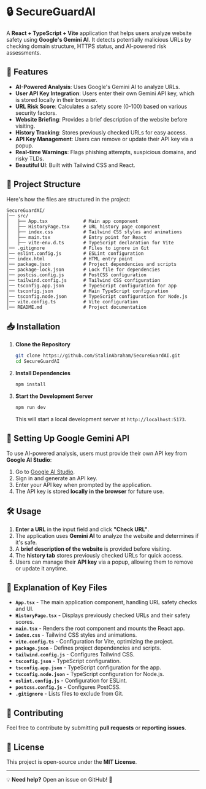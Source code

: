 # 🔒 SecureGuardAI

A **React + TypeScript + Vite** application that helps users analyze website safety using **Google's Gemini AI**. It detects potentially malicious URLs by checking domain structure, HTTPS status, and AI-powered risk assessments.

## 🚀 Features

- **AI-Powered Analysis**: Uses Google's Gemini AI to analyze URLs.
- **User API Key Integration**: Users enter their own Gemini API key, which is stored locally in their browser.
- **URL Risk Score**: Calculates a safety score (0-100) based on various security factors.
- **Website Briefing**: Provides a brief description of the website before visiting.
- **History Tracking**: Stores previously checked URLs for easy access.
- **API Key Management**: Users can remove or update their API key via a popup.
- **Real-time Warnings**: Flags phishing attempts, suspicious domains, and risky TLDs.
- **Beautiful UI**: Built with Tailwind CSS and React.

## 📁 Project Structure

Here's how the files are structured in the project:

```
SecureGuardAI/
│── src/                   
│   ├── App.tsx             # Main app component
│   ├── HistoryPage.tsx     # URL history page component
│   ├── index.css           # Tailwind CSS styles and animations
│   ├── main.tsx            # Entry point for React
│   ├── vite-env.d.ts       # TypeScript declaration for Vite
│── .gitignore              # Files to ignore in Git
│── eslint.config.js        # ESLint configuration
│── index.html              # HTML entry point
│── package.json            # Project dependencies and scripts
│── package-lock.json       # Lock file for dependencies
│── postcss.config.js       # PostCSS configuration
│── tailwind.config.js      # Tailwind CSS configuration
│── tsconfig.app.json       # TypeScript configuration for app
│── tsconfig.json           # Main TypeScript configuration
│── tsconfig.node.json      # TypeScript configuration for Node.js
│── vite.config.ts          # Vite configuration
│── README.md               # Project documentation
```

## 📥 Installation

1. **Clone the Repository**

   ```bash
   git clone https://github.com/StalinAbraham/SecureGuardAI.git
   cd SecureGuardAI
   ```

2. **Install Dependencies**

   ```bash
   npm install
   ```

3. **Start the Development Server**

   ```bash
   npm run dev
   ```

   This will start a local development server at `http://localhost:5173`.

## 🔑 Setting Up Google Gemini API

To use AI-powered analysis, users must provide their own API key from **Google AI Studio**:

1. Go to [Google AI Studio](https://ai.google.dev/).
2. Sign in and generate an API key.
3. Enter your API key when prompted by the application.
4. The API key is stored **locally in the browser** for future use.

## 🛠️ Usage

1. **Enter a URL** in the input field and click **"Check URL"**.
2. The application uses **Gemini AI** to analyze the website and determines if it's safe.
3. A **brief description of the website** is provided before visiting.
4. The **history tab** stores previously checked URLs for quick access.
5. Users can manage their **API key** via a popup, allowing them to remove or update it anytime.

## 📌 Explanation of Key Files

- **`App.tsx`** - The main application component, handling URL safety checks and UI.
- **`HistoryPage.tsx`** - Displays previously checked URLs and their safety scores.
- **`main.tsx`** - Renders the root component and mounts the React app.
- **`index.css`** - Tailwind CSS styles and animations.
- **`vite.config.ts`** - Configuration for Vite, optimizing the project.
- **`package.json`** - Defines project dependencies and scripts.
- **`tailwind.config.js`** - Configures Tailwind CSS.
- **`tsconfig.json`** - TypeScript configuration.
- **`tsconfig.app.json`** - TypeScript configuration for the app.
- **`tsconfig.node.json`** - TypeScript configuration for Node.js.
- **`eslint.config.js`** - Configuration for ESLint.
- **`postcss.config.js`** - Configures PostCSS.
- **`.gitignore`** - Lists files to exclude from Git.

## 🤝 Contributing

Feel free to contribute by submitting **pull requests** or **reporting issues**.

## 📜 License

This project is open-source under the **MIT License**.

---
💡 **Need help?** Open an issue on GitHub! 🚀

